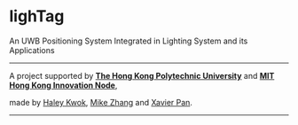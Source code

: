 # lighTag
An UWB Positioning System Integrated in Lighting System and its Applications

---

A project supported by [**The Hong Kong Polytechnic University**](https://www.polyu.edu.hk/) and [**MIT Hong Kong Innovation Node**](https://hkinnovationnode.mit.edu/),

made by [Haley Kwok](https://github.com/HaleyKwok), [Mike Zhang](https://github.com/zhangwengyu999) and [Xavier Pan](https://github.com/X3vvv).

---


